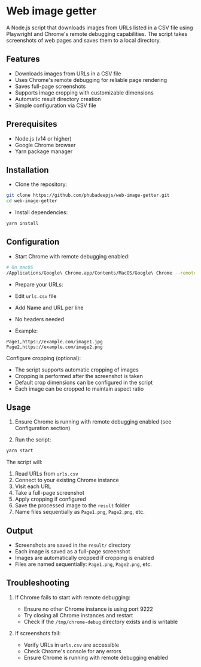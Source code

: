 # Web image getter

A Node.js script that downloads images from URLs listed in a CSV file using Playwright and Chrome's remote debugging capabilities. The script takes screenshots of web pages and saves them to a local directory.

## Features

- Downloads images from URLs in a CSV file
- Uses Chrome's remote debugging for reliable page rendering
- Saves full-page screenshots
- Supports image cropping with customizable dimensions
- Automatic result directory creation
- Simple configuration via CSV file

## Prerequisites

- Node.js (v14 or higher)
- Google Chrome browser
- Yarn package manager

## Installation

- Clone the repository:

```bash
git clone https://github.com/phubadeepjs/web-image-getter.git
cd web-image-getter
```

- Install dependencies:

```bash
yarn install
```

## Configuration

- Start Chrome with remote debugging enabled:

```bash
# On macOS
/Applications/Google\ Chrome.app/Contents/MacOS/Google\ Chrome --remote-debugging-port=9222 --user-data-dir="/tmp/chrome-debug"
```

- Prepare your URLs:

- Edit `urls.csv` file
- Add Name and URL per line
- No headers needed
- Example:

```text
Page1,https://example.com/image1.jpg
Page2,https://example.com/image2.png
```

Configure cropping (optional):

- The script supports automatic cropping of images
- Cropping is performed after the screenshot is taken
- Default crop dimensions can be configured in the script
- Each image can be cropped to maintain aspect ratio

## Usage

1. Ensure Chrome is running with remote debugging enabled (see Configuration section)

2. Run the script:

```bash
yarn start
```

The script will:

1. Read URLs from `urls.csv`
2. Connect to your existing Chrome instance
3. Visit each URL
4. Take a full-page screenshot
5. Apply cropping if configured
6. Save the processed image to the `result` folder
7. Name files sequentially as `Page1.png`, `Page2.png`, etc.

## Output

- Screenshots are saved in the `result/` directory
- Each image is saved as a full-page screenshot
- Images are automatically cropped if cropping is enabled
- Files are named sequentially: `Page1.png`, `Page2.png`, etc.

## Troubleshooting

1. If Chrome fails to start with remote debugging:

   - Ensure no other Chrome instance is using port 9222
   - Try closing all Chrome instances and restart
   - Check if the `/tmp/chrome-debug` directory exists and is writable

2. If screenshots fail:

   - Verify URLs in `urls.csv` are accessible
   - Check Chrome's console for any errors
   - Ensure Chrome is running with remote debugging enabled
